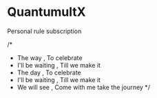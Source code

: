 # QuantumultX
Personal rule subscription

/*
 * The way , To celebrate 
 * I'll be waiting , Till we make it
 * The day , To celebrate
 * I'll be waiting , Till we make it
 * We will see , Come with me take the journey
 */
